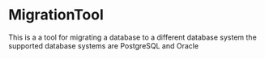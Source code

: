 # MigrationTool

This is a a tool for migrating a database to a different database system 
the supported database systems are PostgreSQL and Oracle
